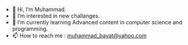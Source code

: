 - 👋 Hi, I’m Muhammad.
- 👀 I’m interested in new challanges.
- 🌱 I’m currently learning Advanced content in computer science and programming.
- 📫 How to reach me :  muhammad_bayat@yahoo.com

<!---
Muhammad-Bayat/Muhammad-Bayat is a ✨ special ✨ repository because its `README.md` (this file) appears on your GitHub profile.
You can click the Preview link to take a look at your changes.
--->
